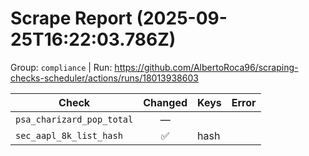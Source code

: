 # Scrape Report (2025-09-25T16:22:03.786Z)

Group: `compliance`  |  Run: https://github.com/AlbertoRoca96/scraping-checks-scheduler/actions/runs/18013938603

| Check | Changed | Keys | Error |
|---|:---:|:--|:--|
| `psa_charizard_pop_total` | — |  |  |
| `sec_aapl_8k_list_hash` | ✅ | hash |  |
